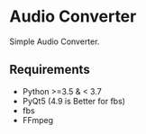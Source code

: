 # Audio Converter
Simple Audio Converter.

## Requirements
- Python >=3.5 & < 3.7
- PyQt5 (4.9 is Better for fbs)
- fbs
- FFmpeg

